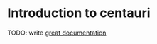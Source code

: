 # Introduction to centauri

TODO: write [great documentation](http://jacobian.org/writing/what-to-write/)

